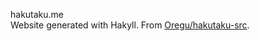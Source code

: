 hakutaku.me  
Website generated with Hakyll. From [Oregu/hakutaku-src](https://github.com/Oregu/hakutaku-src).
